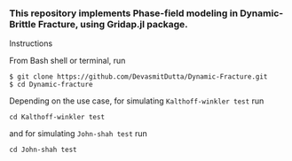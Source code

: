 ### This repository implements Phase-field modeling in Dynamic-Brittle Fracture, using Gridap.jl package.

Instructions

From Bash shell or terminal, run
```shell
$ git clone https://github.com/DevasmitDutta/Dynamic-Fracture.git
$ cd Dynamic-fracture
```

Depending on the use case, for simulating `Kalthoff-winkler test` run
```shell
cd Kalthoff-winkler test
```
and for simulating `John-shah test` run
```shell
cd John-shah test
```
